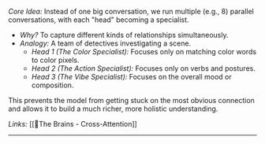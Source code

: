 
*Core Idea:* Instead of one big conversation, we run multiple (e.g., 8) parallel conversations, with each "head" becoming a specialist.

* *Why?* To capture different kinds of relationships simultaneously.
* *Analogy:* A team of detectives investigating a scene.
    * *Head 1 (The Color Specialist):* Focuses only on matching color words to color pixels.
    * *Head 2 (The Action Specialist):* Focuses only on verbs and postures.
    * *Head 3 (The Vibe Specialist):* Focuses on the overall mood or composition.

This prevents the model from getting stuck on the most obvious connection and allows it to build a much richer, more holistic understanding.

*Links:* [[🧠The Brains - Cross-Attention]]

---
